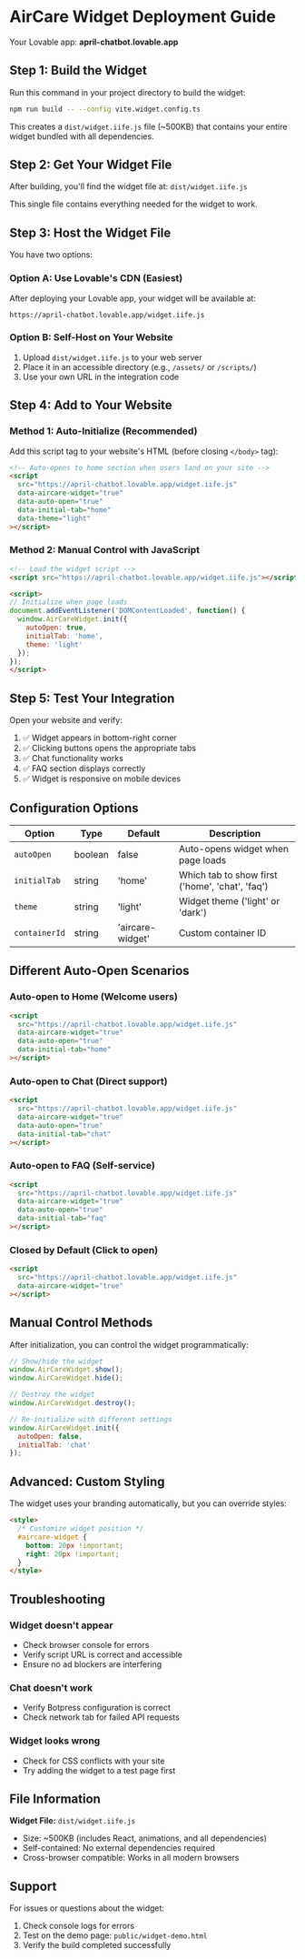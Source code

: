 # AirCare Widget Deployment Guide

Your Lovable app: **april-chatbot.lovable.app**

## Step 1: Build the Widget

Run this command in your project directory to build the widget:

```bash
npm run build -- --config vite.widget.config.ts
```

This creates a `dist/widget.iife.js` file (~500KB) that contains your entire widget bundled with all dependencies.

## Step 2: Get Your Widget File

After building, you'll find the widget file at: `dist/widget.iife.js`

This single file contains everything needed for the widget to work.

## Step 3: Host the Widget File

You have two options:

### Option A: Use Lovable's CDN (Easiest)
After deploying your Lovable app, your widget will be available at:
```
https://april-chatbot.lovable.app/widget.iife.js
```

### Option B: Self-Host on Your Website
1. Upload `dist/widget.iife.js` to your web server
2. Place it in an accessible directory (e.g., `/assets/` or `/scripts/`)
3. Use your own URL in the integration code

## Step 4: Add to Your Website

### Method 1: Auto-Initialize (Recommended)

Add this script tag to your website's HTML (before closing `</body>` tag):

```html
<!-- Auto-opens to home section when users land on your site -->
<script 
  src="https://april-chatbot.lovable.app/widget.iife.js" 
  data-aircare-widget="true"
  data-auto-open="true"
  data-initial-tab="home"
  data-theme="light"
></script>
```

### Method 2: Manual Control with JavaScript

```html
<!-- Load the widget script -->
<script src="https://april-chatbot.lovable.app/widget.iife.js"></script>

<script>
// Initialize when page loads
document.addEventListener('DOMContentLoaded', function() {
  window.AirCareWidget.init({
    autoOpen: true,
    initialTab: 'home',
    theme: 'light'
  });
});
</script>
```

## Step 5: Test Your Integration

Open your website and verify:
1. ✅ Widget appears in bottom-right corner
2. ✅ Clicking buttons opens the appropriate tabs
3. ✅ Chat functionality works
4. ✅ FAQ section displays correctly
5. ✅ Widget is responsive on mobile devices

## Configuration Options

| Option | Type | Default | Description |
|--------|------|---------|-------------|
| `autoOpen` | boolean | false | Auto-opens widget when page loads |
| `initialTab` | string | 'home' | Which tab to show first ('home', 'chat', 'faq') |
| `theme` | string | 'light' | Widget theme ('light' or 'dark') |
| `containerId` | string | 'aircare-widget' | Custom container ID |

## Different Auto-Open Scenarios

### Auto-open to Home (Welcome users)
```html
<script 
  src="https://april-chatbot.lovable.app/widget.iife.js" 
  data-aircare-widget="true"
  data-auto-open="true"
  data-initial-tab="home"
></script>
```

### Auto-open to Chat (Direct support)
```html
<script 
  src="https://april-chatbot.lovable.app/widget.iife.js" 
  data-aircare-widget="true"
  data-auto-open="true"
  data-initial-tab="chat"
></script>
```

### Auto-open to FAQ (Self-service)
```html
<script 
  src="https://april-chatbot.lovable.app/widget.iife.js" 
  data-aircare-widget="true"
  data-auto-open="true"
  data-initial-tab="faq"
></script>
```

### Closed by Default (Click to open)
```html
<script 
  src="https://april-chatbot.lovable.app/widget.iife.js" 
  data-aircare-widget="true"
></script>
```

## Manual Control Methods

After initialization, you can control the widget programmatically:

```javascript
// Show/hide the widget
window.AirCareWidget.show();
window.AirCareWidget.hide();

// Destroy the widget
window.AirCareWidget.destroy();

// Re-initialize with different settings
window.AirCareWidget.init({
  autoOpen: false,
  initialTab: 'chat'
});
```

## Advanced: Custom Styling

The widget uses your branding automatically, but you can override styles:

```html
<style>
  /* Customize widget position */
  #aircare-widget {
    bottom: 20px !important;
    right: 20px !important;
  }
</style>
```

## Troubleshooting

### Widget doesn't appear
- Check browser console for errors
- Verify script URL is correct and accessible
- Ensure no ad blockers are interfering

### Chat doesn't work
- Verify Botpress configuration is correct
- Check network tab for failed API requests

### Widget looks wrong
- Check for CSS conflicts with your site
- Try adding the widget to a test page first

## File Information

**Widget File:** `dist/widget.iife.js`
- Size: ~500KB (includes React, animations, and all dependencies)
- Self-contained: No external dependencies required
- Cross-browser compatible: Works in all modern browsers

## Support

For issues or questions about the widget:
1. Check console logs for errors
2. Test on the demo page: `public/widget-demo.html`
3. Verify the build completed successfully